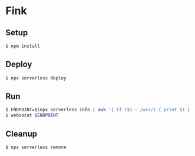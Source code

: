 # Fink

## Setup
```bash
$ npm install
```

## Deploy
```bash
$ npx serverless deploy
```

## Run
```bash
$ ENDPOINT=$(npx serverless info | awk '{ if ($1 ~ /wss/) { print $1 } }')
$ websocat $ENDPOINT
```

## Cleanup
```bash
$ npx serverless remove
```